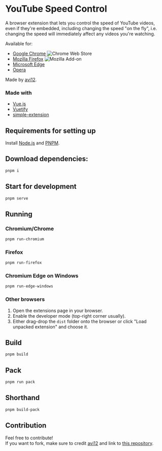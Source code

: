 # YouTube Speed Control
A browser extension that lets you control the speed of YouTube videos, even if they're embedded, including changing the speed "on the fly", i.e. changing the speed will immediately affect any videos you're watching.

Available for:
* [Google Chrome](https://chrome.google.com/webstore/detail/dmpbgbehgckaijcpmodinibhkdgbifif) ![Chrome Web Store](https://img.shields.io/chrome-web-store/users/dmpbgbehgckaijcpmodinibhkdgbifif?color=white&label=users&style=flat-square)
* [Mozilla Firefox](https://addons.mozilla.org/addon/youtube-speed-control-1) ![Mozilla Add-on](https://img.shields.io/amo/users/youtube-speed-control-1?color=white&label=users&style=flat-square)
* [Microsoft Edge](https://microsoftedge.microsoft.com/addons/detail/ipajmlopcjnobogfakhlggainepilahm)
* [Opera](https://addons.opera.com/en/extensions/details/youtube-speed-control)
   
Made by [avi12](https://avi12.com).

### Made with
* [Vue.js](https://vuejs.org)
* [Vuetify](https://vuetifyjs.com)
* [simple-extension](https://github.com/markovroma/vue-cli-plugin-browser-extension)

## Requirements for setting up
Install [Node.js](https://nodejs.org) and [PNPM](https://pnpm.js.org/installation).

## Download dependencies:
```powershell
pnpm i
```
## Start for development
```powershell
pnpm serve
````
## Running
### Chromium/Chrome
```powershell script
pnpm run-chromium
```
### Firefox
```powershell script
pnpm run-firefox
```

### Chromium Edge on Windows
```powershell
pnpm run-edge-windows
```

### Other browsers
1. Open the extensions page in your browser.
1. Enable the developer mode (top-right corner usually).
1. Either drag-drop the `dist` folder onto the browser or click "Load unpacked extension" and choose it.

## Build
```powershell
pnpm build
```

## Pack
```powershell
pnpm run pack
```

## Shorthand
```powershell
pnpm build-pack
```

## Contribution
Feel free to contribute!  
If you want to fork, make sure to credit [avi12](https://avi12.com) and link to [this repository](https://github.com/avi12/youtube-speed-control).